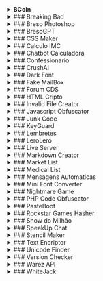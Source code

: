 
<details>
<summary><b>BCoin</b> </summary>
 Aplicativo intuitivo para facilitar a compra e venda de BCoins <br><br>
  <a href="apks/bcoin.apk">Download do APK</a>
[Download do APK](apks/bcoin.apk)

</details>

<details>
<summary>### Breaking Bad </summary>
>> Jogo baseado na série de tv
[Download do APK](apks/Breaking Bad.apk)
[Acessar Site](https://bresodev.github.io/Breaking-Bad-Game/)

</details>

<details>
<summary>### Breso Photoshop </summary>
>> Simples editor de imagens
[Acessar Site](https://bresodev.github.io/Editor-de-Imagens-Javascript/)

</details>

<details>
<summary>### BresoGPT </summary>
>> Aplicativo inspirado no ChatGPT
[Download do APK](apks/BresoGPT.apk)
[Acessar Site](https://bresodev.github.io/GPT-Via-JSON/)

</details>

<details>
<summary>### CSS Maker </summary>
>> Aplicacao para facilitar a estilização de elementos HTML usando CSS
[Download do APK](apks/CSS Maker.apk)
[Acessar Site](https://bresodev.github.io/Css-Maker/)

</details>

<details>
<summary>### Calculo IMC </summary>
>> App que calcula a massa corporea
[Download do APK](apks/Calculo IMC.apk)
[Acessar Site](https://bresodev.github.io/Calculo-IMC/)

</details>

<details>
<summary>### Chatbot Calculadora </summary>
>> Bot que faz contas basicas de matematica
[Download do APK](apks/Chatbot Calculadora.apk)
[Acessar Site](https://bresodev.github.io/BotCalculadora/)

</details>

<details>
<summary>### Confessionario </summary>
>> Site para fazer confissões de modo anonimo
[Download do APK](apks/Confessionario.apk)
[Acessar Site](http://bresodev.free.nf/Confessionario/)

</details>

<details>
<summary>### CrushAI </summary>
>> Chatbot que simula um namorado ou uma namorada virtual
[Download do APK](apks/CrushAI.apk)

</details>

<details>
<summary>### Dark Font </summary>
>> Conversor de texto para fonte estilizada
[Download do APK](apks/Dark Font.apk)
[Acessar Site](https://bresodev.github.io/DarkFont/)

</details>

<details>
<summary>### Fake MailBox </summary>
>> Sistema que você pode criar seu email personalizado com qualquer nome e domínio
[Download do APK](apks/FakeMailBox.apk)
[Acessar Site](http://bresodev.free.nf/EmailBox/login.php)

</details>

<details>
<summary>### Forum CDS </summary>
>> Fórum destinado a alunos de Ciências da Computação da escola Cruzeiro do Sul
[Download do APK](apks/Forum CDS.apk)
[Acessar Site](http://bresodev.free.nf/CDSEAD/)

</details>

<details>
<summary>### HTML Cripto </summary>
>> Obfuscador de codigo HTML
[Download do APK](apks/HTML Cripto.apk)
[Acessar Site](https://bresodev.github.io/CriptoHTML/)

</details>

<details>
<summary>### Invalid File Creator </summary>
>> Cria arquivos inválidos e corrompidos de qualquer tamanho ou extensão, para ser usado como desculpa quando não fez um trabalho e precisa entregar
[Download do APK](apks/Invalid File Creator.apk)
[Acessar Site](http://bresodev.free.nf/InvalidFileCreator)

</details>

<details>
<summary>### Javascript Obfuscator </summary>
>> Obfuscador de codigo Javascript
[Download do APK](apks/Javascript Obfuscator.apk)
[Acessar Site](https://bresodev.github.io/JS-Obfuscator/)

</details>

<details>
<summary>### Junk Code </summary>
>> Gerador de junk code para varias linguagens
[Download do APK](apks/Junk Code.apk)
[Acessar Site](https://bresodev.github.io/Web-Junk-Code/)

</details>

<details>
<summary>### KeyGuard </summary>
>> Proteja suas senhas com segurança e conveniência usando o KeyGuard
[Download do APK](apks/KeyGuard.apk)

</details>

<details>
<summary>### Lembretes </summary>
>> Aplicativo para adicionar lembretes
[Download do APK](apks/Lembretes.apk)
[Acessar Site](https://bresodev.github.io/Post-Its/)

</details>

<details>
<summary>### LeroLero </summary>
>> Gerador de texto aleatorio (lero lero)
[Download do APK](apks/LeroLero.apk)
[Acessar Site](https://bresodev.github.io/LeroLero/)

</details>

<details>
<summary>### Live Server </summary>
>> Programa que simula um server ao vivo, para criar sites, permitindo mudar o html/css/js em tempo real.
[Download do APK](apks/Live Server.apk)
[Acessar Site](https://bresodev.github.io/LiveServer/)

</details>

<details>
<summary>### Markdown Creator </summary>
>> Formatador e gerador de textos em formato Markdown
[Download do APK](apks/Markdown Creator.apk)
[Acessar Site](https://bresodev.github.io/MarkdownCreator/)

</details>

<details>
<summary>### Market List </summary>
>> Aplicativo ideal para criar e gerenciar listas de compras
[Download do APK](apks/marketlist.apk)

</details>

<details>
<summary>### Medical List </summary>
>> Aplicativo para cadastrar sintomas e os remédios correspondentes
[Download do APK](apks/medicallist.apk)

</details>

<details>
<summary>### Mensagens Automaticas </summary>
>> Gerador de mensagens de temas diversos (bom dia, boa noite, aniversario, etc...)
[Download do APK](apks/Mensagens Automaticas.apk)
[Acessar Site](https://bresodev.github.io/MensagensBomDia/)

</details>

<details>
<summary>### Mini Font Converter </summary>
>> Converte frases em caracteres menores que a fonte normal
[Download do APK](apks/Mini Font Converter.apk)
[Acessar Site](https://bresodev.github.io/MiniFont-Creator/)

</details>

<details>
<summary>### Nightmare Game </summary>
>> Jogo de terror, onde voce assume o papel de um vigia noturno em seu nomo emprego.
[Download do APK](apks/Nightmare Game.apk)
[Acessar Site](https://bresodev.github.io/Nightmares/)

</details>

<details>
<summary>### PHP Code Obfuscator </summary>
>> Obfuscador de codigo PHP
[Download do APK](apks/PHP Code Obfuscator.apk)
[Acessar Site](https://bresodev.github.io/PHP-Obfuscator/)

</details>

<details>
<summary>### PasteBoot </summary>
>> Aplicativo semelhante ao Pastebin, para hospedar e compartilhar textos diversos
[Download do APK](apks/PasteBoot.apk)
[Acessar Site](http://bresodev.free.nf/Pasteboot/)

</details>

<details>
<summary>### Rockstar Games Hasher </summary>
>> Gerador e conversor de string ou listas para hash, usados em scripts de jogos da Rockstar Games (GTAV,RDR2,etc...)
[Download do APK](apks/Rockstar Games Hasher.apk)
[Acessar Site](https://bresodev.github.io/Hash-Generator-Javascript/)

</details>

<details>
<summary>### Show do Milhão </summary>
>> Jogo semelhante ao programa, com perguntas e respostas
[Download do APK](apks/Show do Milhão.apk)
[Acessar Site](https://bresodev.github.io/Show-do-Milhao/)

</details>

<details>
<summary>### SpeakUp Chat </summary>
>> Aplicativo de conversas/chat entre usuarios
[Download do APK](apks/SpeakUp.apk)
[Acessar Site](http://speakup.free.nf/)

</details>

<details>
<summary>### Stencil Maker </summary>
>> Crie facilmente stencils a partir de suas imagens
[Acessar Site](https://bresodev.github.io/Stencil-Maker/)

</details>

<details>
<summary>### Text Encriptor </summary>
>> Encriptador e decriptador de textos
[Download do APK](apks/Text Encriptor.apk)
[Acessar Site](https://bresodev.github.io/Criptografia-Strings/)

</details>

<details>
<summary>### Unicode Finder </summary>
>> Localize codigos de fontes unicode
[Download do APK](apks/Unicode Finder.apk)
[Acessar Site](https://bresodev.github.io/FontFinder/)

</details>

<details>
<summary>### Version Checker </summary>
>> Aplicativo que checka a autenticidade de um texto usando uma chave de acesso
[Download do APK](apks/Version Checker.apk)
[Acessar Site](https://bresodev.github.io/Version-Checker-/)

</details>

<details>
<summary>### Warez API </summary>
>> Aplicativo de filmes via link do IMDB
[Acessar Site](https://bresodev.github.io/WarezAPI/)

</details>

<details>
<summary>### WhiteJack </summary>
>> Joguinho de cassino caça níquel, onde você pode jogar sem usar dinheiro real
[Download do APK](apks/WhiteJack.apk)
[Acessar Site](https://bresodev.github.io/Roleta-Cassino/)

</details>
